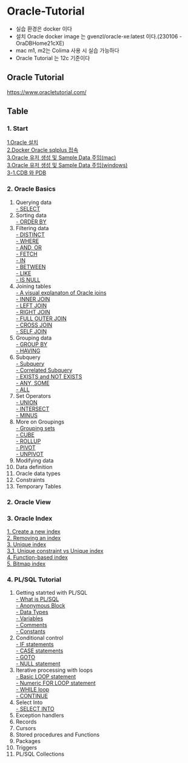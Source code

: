 # Oracle-Tutorial
- 실습 환경은 docker 이다
- 설치 Oracle docker image 는 gvenzl/oracle-xe:latest 이다.(230106 - OraDBHome21cXE)
- mac m1, m2는 Colima 사용 시 실습 가능하다
- Oracle Tutorial 는 12c 기준이다
## Oracle Tutorial
https://www.oracletutorial.com/


## Table
### 1. Start
[1.Oracle 설치](https://github.com/YHLEE9753/oracle-tutorial/blob/main/1.%20Start/1.Oracle%20%EC%84%A4%EC%B9%98.md)<br>
[2.Docker Oracle sqlplus 접속](https://github.com/YHLEE9753/oracle-tutorial/blob/main/1.%20Start/2.Docker%20Oracle%20sqlplus%20%EC%A0%91%EC%86%8D.md)<br>
[3.Oracle 유저 생성 및 Sample Data 주입(mac)](https://github.com/YHLEE9753/oracle-tutorial/blob/main/1.%20Start/3.Oracle%20%EC%9C%A0%EC%A0%80%20%EC%83%9D%EC%84%B1%20%EB%B0%8F%20Sample%20Data%20%EC%A3%BC%EC%9E%85(mac).md)<br>
[3.Oracle 유저 생성 및 Sample Data 주입(windows)](https://github.com/YHLEE9753/oracle-tutorial/blob/main/1.%20Start/3.Oracle%20%EC%9C%A0%EC%A0%80%20%EC%83%9D%EC%84%B1%20%EB%B0%8F%20Sample%20Data%20%EC%A3%BC%EC%9E%85(windows).md)<br>
[3-1.CDB 와 PDB](https://github.com/YHLEE9753/oracle-tutorial/blob/main/1.%20Start/3-1.CDB%20%EC%99%80%20PDB.md)<br>

### 2. Oracle Basics
1. Querying data<br>
   [- SELECT](https://github.com/YHLEE9753/oracle-tutorial/blob/main/2.%20Oracle%20Basics/1.%20Quering%20data/1.select.md) 
2. Sorting data<br>
   [- ORDER BY](https://github.com/YHLEE9753/oracle-tutorial/blob/main/2.%20Oracle%20Basics/2.%20Sorting%20data/1.Order%20by.md)<br>
3. Filtering data<br>
   [- DISTINCT](https://github.com/YHLEE9753/oracle-tutorial/blob/main/2.%20Oracle%20Basics/3.%20Filtering%20data/1.DISTINCT.md)<br>
   [- WHERE](https://github.com/YHLEE9753/oracle-tutorial/blob/main/2.%20Oracle%20Basics/3.%20Filtering%20data/2.WHERE.md)<br>
   [- AND, OR](https://github.com/YHLEE9753/oracle-tutorial/blob/main/2.%20Oracle%20Basics/3.%20Filtering%20data/3.AND%2COR.md)<br>
   [- FETCH](https://github.com/YHLEE9753/oracle-tutorial/blob/main/2.%20Oracle%20Basics/3.%20Filtering%20data/4.FETCH.md)<br>
   [- IN](https://github.com/YHLEE9753/oracle-tutorial/blob/main/2.%20Oracle%20Basics/3.%20Filtering%20data/5.IN.md)<br>
   [- BETWEEN](https://github.com/YHLEE9753/oracle-tutorial/blob/main/2.%20Oracle%20Basics/3.%20Filtering%20data/6.BETWEEN.md)<br>
   [- LIKE](https://github.com/YHLEE9753/oracle-tutorial/blob/main/2.%20Oracle%20Basics/3.%20Filtering%20data/7.LIKE.md)<br>
   [- IS NULL](https://github.com/YHLEE9753/oracle-tutorial/blob/main/2.%20Oracle%20Basics/3.%20Filtering%20data/8.IS%20NULL.md)<br>
4. Joining tables<br>
   [- A visual explanaton of Oracle joins](https://github.com/YHLEE9753/oracle-tutorial/blob/main/2.%20Oracle%20Basics/4.%20Joining%20tables/1.%20A%20visual%20explanaton%20of%20Oracle%20joins.md)<br>
   [- INNER JOIN](https://github.com/YHLEE9753/oracle-tutorial/blob/main/2.%20Oracle%20Basics/4.%20Joining%20tables/2.INNER%20JOIN.md)<br>
   [- LEFT JOIN](https://github.com/YHLEE9753/oracle-tutorial/blob/main/2.%20Oracle%20Basics/4.%20Joining%20tables/3.LEFT%20JOIN.md)<br>
   [- RIGHT JOIN](https://github.com/YHLEE9753/oracle-tutorial/blob/main/2.%20Oracle%20Basics/4.%20Joining%20tables/4.RIGHT%20JOIN.md)<br>
   [- FULL OUTER JOIN](https://github.com/YHLEE9753/oracle-tutorial/blob/main/2.%20Oracle%20Basics/4.%20Joining%20tables/5.FULL%20OUTER%20JOIN.md)<br>
   [- CROSS JOIN](https://github.com/YHLEE9753/oracle-tutorial/blob/main/2.%20Oracle%20Basics/4.%20Joining%20tables/6.CROSS%20JOIN.md)<br>
   [- SELF JOIN](https://github.com/YHLEE9753/oracle-tutorial/blob/main/2.%20Oracle%20Basics/4.%20Joining%20tables/7.SELF%20JOIN.md)<br>
5. Grouping data<br>
   [- GROUP BY](https://github.com/YHLEE9753/oracle-tutorial/blob/main/2.%20Oracle%20Basics/5.%20Grouping%20data/1.GROUP%20BY.md)<br>
   [- HAVING](https://github.com/YHLEE9753/oracle-tutorial/blob/main/2.%20Oracle%20Basics/5.%20Grouping%20data/2.HAVING.md)<br>
6. Subquery<br>
   [- Subquery](https://github.com/YHLEE9753/oracle-tutorial/blob/main/2.%20Oracle%20Basics/6.%20Subquery/1.Subquery.md)<br>
   [- Correlated Subquery](https://github.com/YHLEE9753/oracle-tutorial/blob/main/2.%20Oracle%20Basics/6.%20Subquery/2.Correlated%20Subquery.md)<br>
   [- EXISTS and NOT EXISTS](https://github.com/YHLEE9753/oracle-tutorial/blob/main/2.%20Oracle%20Basics/6.%20Subquery/3.EXISTS%20and%20NOT%20EXISTS.md)<br>
   [- ANY, SOME](https://github.com/YHLEE9753/oracle-tutorial/blob/main/2.%20Oracle%20Basics/6.%20Subquery/4.ANY%2C%20SOME.md)<br>
   [- ALL](https://github.com/YHLEE9753/oracle-tutorial/blob/main/2.%20Oracle%20Basics/6.%20Subquery/5.ALL.md)<br>
7. Set Operators<br>
   [- UNION](https://github.com/YHLEE9753/oracle-tutorial/blob/main/2.%20Oracle%20Basics/7.%20Set%20Operators/1.UNION.md)<br>
   [- INTERSECT](https://github.com/YHLEE9753/oracle-tutorial/blob/main/2.%20Oracle%20Basics/7.%20Set%20Operators/2.INTERSECT.md)<br>
   [- MINUS](https://github.com/YHLEE9753/oracle-tutorial/blob/main/2.%20Oracle%20Basics/7.%20Set%20Operators/3.MINUS.md)<br>
8. More on Groupings<br>
   [- Grouping sets](https://github.com/YHLEE9753/oracle-tutorial/blob/main/2.%20Oracle%20Basics/8.%20More%20on%20Groupings/1.Grouping%20sets.md)<br>
   [- CUBE](https://github.com/YHLEE9753/oracle-tutorial/blob/main/2.%20Oracle%20Basics/8.%20More%20on%20Groupings/2.CUBE.md)<br>
   [- ROLLUP](https://github.com/YHLEE9753/oracle-tutorial/blob/main/2.%20Oracle%20Basics/8.%20More%20on%20Groupings/3.ROLLUP.md)<br>
   [- PIVOT](https://github.com/YHLEE9753/oracle-tutorial/blob/main/2.%20Oracle%20Basics/8.%20More%20on%20Groupings/4.PIVOT.md)<br>
   [- UNPIVOT](https://github.com/YHLEE9753/oracle-tutorial/blob/main/2.%20Oracle%20Basics/8.%20More%20on%20Groupings/5.UNPIVOT.md)<br>
9. Modifying data<br>
10. Data definition<br>
11. Oracle data types<br>
12. Constraints<br>
13. Temporary Tables<br>

### 2. Oracle View

### 3. Oracle Index
[1. Create a new index](https://github.com/YHLEE9753/oracle-tutorial/blob/main/4.%20Oracle%20Index/1.%20Create%20a%20new%20index.md)<br>
[2. Removing an index](https://github.com/YHLEE9753/oracle-tutorial/blob/main/4.%20Oracle%20Index/2.%20Removing%20an%20index.md)<br>
[3. Unique index](https://github.com/YHLEE9753/oracle-tutorial/blob/main/4.%20Oracle%20Index/3.%20Unique%20index.md)<br>
[3_1. Unique constraint vs Unique index](https://github.com/YHLEE9753/oracle-tutorial/blob/main/4.%20Oracle%20Index/3_1.%20Unique%20constraint%20vs%20Unique%20index.md)<br>
[4. Function-based index](https://github.com/YHLEE9753/oracle-tutorial/blob/main/4.%20Oracle%20Index/4.%20Function-based%20index.md)<br>
[5. Bitmap index](https://github.com/YHLEE9753/oracle-tutorial/blob/main/4.%20Oracle%20Index/5.%20Bitmap%20index.md)<br>

### 4. PL/SQL Tutorial
1. Getting statrted with PL/SQL<br>
   [- What is PL/SQL](https://github.com/YHLEE9753/oracle-tutorial/blob/main/5.%20PL-SQL%20Tutorial/1.%20Getting%20started%20with%20PL-SQL/1.%20What%20is%20PL-SQL.md)<br>
   [- Anonymous Block](https://github.com/YHLEE9753/oracle-tutorial/blob/main/5.%20PL-SQL%20Tutorial/1.%20Getting%20started%20with%20PL-SQL/2.%20PL-SQL%20Anonymous%20Block.md)<br>
   [- Data Types](https://github.com/YHLEE9753/oracle-tutorial/blob/main/5.%20PL-SQL%20Tutorial/1.%20Getting%20started%20with%20PL-SQL/3.%20Data%20Types.md)<br>
   [- Variables](https://github.com/YHLEE9753/oracle-tutorial/blob/main/5.%20PL-SQL%20Tutorial/1.%20Getting%20started%20with%20PL-SQL/4.%20PL-SQL%20Variable.md)<br>
   [- Comments](https://github.com/YHLEE9753/oracle-tutorial/blob/main/5.%20PL-SQL%20Tutorial/1.%20Getting%20started%20with%20PL-SQL/5.%20Comment.md)<br>
   [- Constants](https://github.com/YHLEE9753/oracle-tutorial/blob/main/5.%20PL-SQL%20Tutorial/1.%20Getting%20started%20with%20PL-SQL/6.%20PL-SQL%20Constants.md)<br>
2. Conditional control<br>
   [- IF statements](https://github.com/YHLEE9753/oracle-tutorial/blob/main/5.%20PL-SQL%20Tutorial/2.%20Conditional%20control/1.%20IF%20Statements.md)<br>
   [- CASE statements](https://github.com/YHLEE9753/oracle-tutorial/blob/main/5.%20PL-SQL%20Tutorial/2.%20Conditional%20control/2.%20CASE%20statements.md)<br>
   [- GOTO](https://github.com/YHLEE9753/oracle-tutorial/blob/main/5.%20PL-SQL%20Tutorial/2.%20Conditional%20control/3.%20GOTO.md)<br>
   [- NULL statement](https://github.com/YHLEE9753/oracle-tutorial/blob/main/5.%20PL-SQL%20Tutorial/2.%20Conditional%20control/4.%20NULL%20statement.md)<br>
3. Iterative processing with loops<br>
   [- Basic LOOP statement](https://github.com/YHLEE9753/oracle-tutorial/blob/main/5.%20PL-SQL%20Tutorial/3.%20Iterative%20processing%20with%20loops/1.%20Basic%20LOOP%20statement.md)<br>
   [- Numeric FOR LOOP statement](https://github.com/YHLEE9753/oracle-tutorial/blob/main/5.%20PL-SQL%20Tutorial/3.%20Iterative%20processing%20with%20loops/2.%20Numeric%20FOR%20LOOP.md)<br>
   [- WHILE loop](https://github.com/YHLEE9753/oracle-tutorial/blob/main/5.%20PL-SQL%20Tutorial/3.%20Iterative%20processing%20with%20loops/3.%20WHILE%20loop.md)<br>
   [- CONTINUE](https://github.com/YHLEE9753/oracle-tutorial/blob/main/5.%20PL-SQL%20Tutorial/3.%20Iterative%20processing%20with%20loops/4.%20CONTINUE.md)<br>
4. Select Into<br>
   [- SELECT INTO](https://github.com/YHLEE9753/oracle-tutorial/tree/main/5.%20PL-SQL%20Tutorial/4.%20Select%20Into)<br>
5. Exception handlers<br>
6. Records<br>
7. Cursors<br>
8. Stored procedures and Functions<br>
9. Packages<br>
10. Triggers<br>
11. PL/SQL Collections<br>


